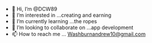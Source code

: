 - 👋 Hi, I’m @DCW89
- 👀 I’m interested in ...creating and earning
- 🌱 I’m currently learning ...the ropes
- 💞️ I’m looking to collaborate on ...app development
- 📫 How to reach me ...
Washburnandrew10@gmail.com
<!---
DCW89/DCW89 is a ✨ special ✨ repository because its `README.md` (this file) appears on your GitHub profile.
You can click the Preview link to take a look at your changes.
--->
